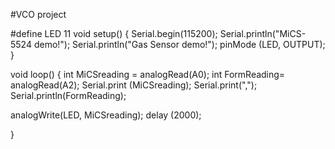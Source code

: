 #VCO project

#define LED 11
void setup() {
 Serial.begin(115200);
 Serial.println("MiCS-5524 demo!");
  Serial.println("Gas Sensor demo!");
pinMode (LED, OUTPUT);
}

void loop() {
 int MiCSreading = analogRead(A0);
 int FormReading= analogRead(A2);
Serial.print (MiCSreading);
 Serial.print(",");
 Serial.println(FormReading);

analogWrite(LED, MiCSreading);
delay (2000);

}
